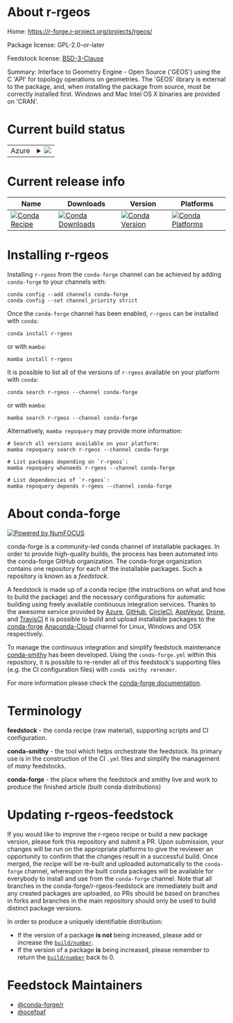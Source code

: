 About r-rgeos
=============

Home: https://r-forge.r-project.org/projects/rgeos/

Package license: GPL-2.0-or-later

Feedstock license: [BSD-3-Clause](https://github.com/conda-forge/r-rgeos-feedstock/blob/main/LICENSE.txt)

Summary: Interface to Geometry Engine - Open Source ('GEOS') using the C 'API' for topology operations on geometries. The 'GEOS' library is external to the package, and, when installing the package from source, must be correctly installed first. Windows and Mac Intel OS X binaries are provided on 'CRAN'.

Current build status
====================


<table>
    
  <tr>
    <td>Azure</td>
    <td>
      <details>
        <summary>
          <a href="https://dev.azure.com/conda-forge/feedstock-builds/_build/latest?definitionId=1540&branchName=main">
            <img src="https://dev.azure.com/conda-forge/feedstock-builds/_apis/build/status/r-rgeos-feedstock?branchName=main">
          </a>
        </summary>
        <table>
          <thead><tr><th>Variant</th><th>Status</th></tr></thead>
          <tbody><tr>
              <td>linux_64</td>
              <td>
                <a href="https://dev.azure.com/conda-forge/feedstock-builds/_build/latest?definitionId=1540&branchName=main">
                  <img src="https://dev.azure.com/conda-forge/feedstock-builds/_apis/build/status/r-rgeos-feedstock?branchName=main&jobName=linux&configuration=linux_64_" alt="variant">
                </a>
              </td>
            </tr><tr>
              <td>osx_64</td>
              <td>
                <a href="https://dev.azure.com/conda-forge/feedstock-builds/_build/latest?definitionId=1540&branchName=main">
                  <img src="https://dev.azure.com/conda-forge/feedstock-builds/_apis/build/status/r-rgeos-feedstock?branchName=main&jobName=osx&configuration=osx_64_" alt="variant">
                </a>
              </td>
            </tr><tr>
              <td>osx_arm64</td>
              <td>
                <a href="https://dev.azure.com/conda-forge/feedstock-builds/_build/latest?definitionId=1540&branchName=main">
                  <img src="https://dev.azure.com/conda-forge/feedstock-builds/_apis/build/status/r-rgeos-feedstock?branchName=main&jobName=osx&configuration=osx_arm64_" alt="variant">
                </a>
              </td>
            </tr><tr>
              <td>win_64</td>
              <td>
                <a href="https://dev.azure.com/conda-forge/feedstock-builds/_build/latest?definitionId=1540&branchName=main">
                  <img src="https://dev.azure.com/conda-forge/feedstock-builds/_apis/build/status/r-rgeos-feedstock?branchName=main&jobName=win&configuration=win_64_" alt="variant">
                </a>
              </td>
            </tr>
          </tbody>
        </table>
      </details>
    </td>
  </tr>
</table>

Current release info
====================

| Name | Downloads | Version | Platforms |
| --- | --- | --- | --- |
| [![Conda Recipe](https://img.shields.io/badge/recipe-r--rgeos-green.svg)](https://anaconda.org/conda-forge/r-rgeos) | [![Conda Downloads](https://img.shields.io/conda/dn/conda-forge/r-rgeos.svg)](https://anaconda.org/conda-forge/r-rgeos) | [![Conda Version](https://img.shields.io/conda/vn/conda-forge/r-rgeos.svg)](https://anaconda.org/conda-forge/r-rgeos) | [![Conda Platforms](https://img.shields.io/conda/pn/conda-forge/r-rgeos.svg)](https://anaconda.org/conda-forge/r-rgeos) |

Installing r-rgeos
==================

Installing `r-rgeos` from the `conda-forge` channel can be achieved by adding `conda-forge` to your channels with:

```
conda config --add channels conda-forge
conda config --set channel_priority strict
```

Once the `conda-forge` channel has been enabled, `r-rgeos` can be installed with `conda`:

```
conda install r-rgeos
```

or with `mamba`:

```
mamba install r-rgeos
```

It is possible to list all of the versions of `r-rgeos` available on your platform with `conda`:

```
conda search r-rgeos --channel conda-forge
```

or with `mamba`:

```
mamba search r-rgeos --channel conda-forge
```

Alternatively, `mamba repoquery` may provide more information:

```
# Search all versions available on your platform:
mamba repoquery search r-rgeos --channel conda-forge

# List packages depending on `r-rgeos`:
mamba repoquery whoneeds r-rgeos --channel conda-forge

# List dependencies of `r-rgeos`:
mamba repoquery depends r-rgeos --channel conda-forge
```


About conda-forge
=================

[![Powered by
NumFOCUS](https://img.shields.io/badge/powered%20by-NumFOCUS-orange.svg?style=flat&colorA=E1523D&colorB=007D8A)](https://numfocus.org)

conda-forge is a community-led conda channel of installable packages.
In order to provide high-quality builds, the process has been automated into the
conda-forge GitHub organization. The conda-forge organization contains one repository
for each of the installable packages. Such a repository is known as a *feedstock*.

A feedstock is made up of a conda recipe (the instructions on what and how to build
the package) and the necessary configurations for automatic building using freely
available continuous integration services. Thanks to the awesome service provided by
[Azure](https://azure.microsoft.com/en-us/services/devops/), [GitHub](https://github.com/),
[CircleCI](https://circleci.com/), [AppVeyor](https://www.appveyor.com/),
[Drone](https://cloud.drone.io/welcome), and [TravisCI](https://travis-ci.com/)
it is possible to build and upload installable packages to the
[conda-forge](https://anaconda.org/conda-forge) [Anaconda-Cloud](https://anaconda.org/)
channel for Linux, Windows and OSX respectively.

To manage the continuous integration and simplify feedstock maintenance
[conda-smithy](https://github.com/conda-forge/conda-smithy) has been developed.
Using the ``conda-forge.yml`` within this repository, it is possible to re-render all of
this feedstock's supporting files (e.g. the CI configuration files) with ``conda smithy rerender``.

For more information please check the [conda-forge documentation](https://conda-forge.org/docs/).

Terminology
===========

**feedstock** - the conda recipe (raw material), supporting scripts and CI configuration.

**conda-smithy** - the tool which helps orchestrate the feedstock.
                   Its primary use is in the construction of the CI ``.yml`` files
                   and simplify the management of *many* feedstocks.

**conda-forge** - the place where the feedstock and smithy live and work to
                  produce the finished article (built conda distributions)


Updating r-rgeos-feedstock
==========================

If you would like to improve the r-rgeos recipe or build a new
package version, please fork this repository and submit a PR. Upon submission,
your changes will be run on the appropriate platforms to give the reviewer an
opportunity to confirm that the changes result in a successful build. Once
merged, the recipe will be re-built and uploaded automatically to the
`conda-forge` channel, whereupon the built conda packages will be available for
everybody to install and use from the `conda-forge` channel.
Note that all branches in the conda-forge/r-rgeos-feedstock are
immediately built and any created packages are uploaded, so PRs should be based
on branches in forks and branches in the main repository should only be used to
build distinct package versions.

In order to produce a uniquely identifiable distribution:
 * If the version of a package **is not** being increased, please add or increase
   the [``build/number``](https://docs.conda.io/projects/conda-build/en/latest/resources/define-metadata.html#build-number-and-string).
 * If the version of a package **is** being increased, please remember to return
   the [``build/number``](https://docs.conda.io/projects/conda-build/en/latest/resources/define-metadata.html#build-number-and-string)
   back to 0.

Feedstock Maintainers
=====================

* [@conda-forge/r](https://github.com/conda-forge/r/)
* [@ocefpaf](https://github.com/ocefpaf/)

